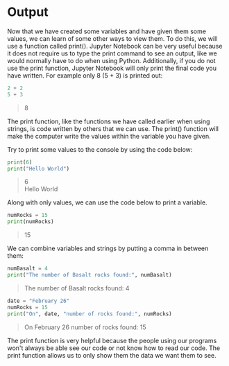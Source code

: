 # Output

Now that we have created some variables and have given them some values, we can learn of some other ways to view them. To do this, we will use a function called print(). Jupyter Notebook can be very useful because it does not require us to type the print command to see an output, like we would normally have to do when using Python. Additionally, if you do not use the print function, Jupyter Notebook will only print the final code you have written. For example only 8 (5 + 3) is printed out:

```python
2 + 2
5 + 3
```

>8

The print function, like the functions we have called earlier when using strings, is code written by others that we can use. The print() function will make the computer write the values within the variable you have given.

Try to print some values to the console by using the code below:

```python
print(6)
print("Hello World")
```

>6  
>Hello World

Along with only values, we can use the code below to print a variable.

```python
numRocks = 15
print(numRocks)
```

>15

We can combine variables and strings by putting a comma in between them:

```python
numBasalt = 4
print("The number of Basalt rocks found:", numBasalt)
```

>The number of Basalt rocks found: 4

```python
date = "February 26"
numRocks = 15
print("On", date, "number of rocks found:", numRocks)
```

>On February 26 number of rocks found: 15

The print function is very helpful because the people using our programs won't always be able see our code or not know how to read our code. The print function allows us to only show them the data we want them to see.
